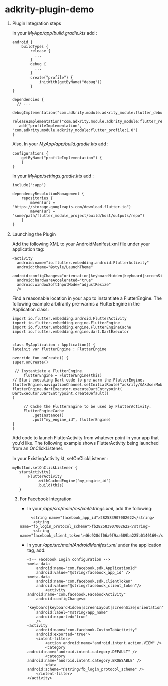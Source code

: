 # adkrity-plugin-demo

1. Plugin Integration steps

   In your _MyApp/app/build.gradle.kts_ add :

   ```
   android {
       buildTypes {
           release {
             ...
           }
           debug {
             ...
           }
           create("profile") {
               initWith(getByName("debug"))
           }
   }
   
   dependencies {
     // ...
      debugImplementation("com.adkrity.module.adkrity_module:flutter_debug:1.0")
      releaseImplementation("com.adkrity.module.adkrity_module:flutter_release:1.0")
      add("profileImplementation", "com.adkrity.module.adkrity_module:flutter_profile:1.0")
   }
   ```

   Also, In your _MyApp/app/build.gradle.kts_ add :

   ```
   configurations {
       getByName("profileImplementation") {
       }
   }
   ```

   In your _MyApp/settings.gradle.kts_ add :
   ```
   include(":app")
   
   dependencyResolutionManagement {
       repositories {
           maven(url = "https://storage.googleapis.com/download.flutter.io")
           maven(url = "some/path/flutter_module_project/build/host/outputs/repo")
       }
   }
   ```

2. Launching the Plugin

   Add the following XML to your AndroidManifest.xml file under your application tag:
   ```
   <activity
     android:name="io.flutter.embedding.android.FlutterActivity"
     android:theme="@style/LaunchTheme"
     android:configChanges="orientation|keyboardHidden|keyboard|screenSize|locale|layoutDirection|fontScale|screenLayout|density|uiMode"
     android:hardwareAccelerated="true"
     android:windowSoftInputMode="adjustResize"
     />
   ```

   Find a reasonable location in your app to instantiate a FlutterEngine. The following example arbitrarily pre-warms a FlutterEngine in the Application class:
   ```
   import io.flutter.embedding.android.FlutterActivity
   import io.flutter.embedding.engine.FlutterEngine
   import io.flutter.embedding.engine.FlutterEngineCache
   import io.flutter.embedding.engine.dart.DartExecutor


   class MyApplication : Application() {
   lateinit var flutterEngine : FlutterEngine

   override fun onCreate() {
   super.onCreate()

    // Instantiate a FlutterEngine.
        flutterEngine = FlutterEngine(this)
   // Start executing Dart code to pre-warm the FlutterEngine.
   flutterEngine.navigationChannel.setInitialRoute("adkrity/$AkUserMobileNumber");
   flutterEngine.dartExecutor.executeDartEntrypoint(
   DartExecutor.DartEntrypoint.createDefault()
   )

        // Cache the FlutterEngine to be used by FlutterActivity.
        FlutterEngineCache
            .getInstance()
            .put("my_engine_id", flutterEngine)
   }
   }
   ```

   Add code to launch FlutterActivity from whatever point in your app that you'd like. The following
   example shows FlutterActivity being launched from an OnClickListener.
   

   In your ExistingActivity.kt, setOnClickListener :
   ```
   myButton.setOnClickListener {
      startActivity(
          FlutterActivity
              .withCachedEngine("my_engine_id")
              .build(this)
      }
   ```

   3. For Facebook Integration
      - In your _/app/src/main/res/xml/strings.xml_, add the following: 
       ```
            <string name="facebook_app_id">282583907002622</string>
             <string name="fb_login_protocol_scheme">fb282583907002622</string>
             <string name="facebook_client_token">46c928df06a9f9aa689ba225b0140169</string>
        ```

      - In your _/app/src/main/AndroidManifest.xml_ under the application tag, add:
        ```
        <!-- Facebook Login configuration -->
        <meta-data
            android:name="com.facebook.sdk.ApplicationId"
            android:value="@string/facebook_app_id" />
        <meta-data
            android:name="com.facebook.sdk.ClientToken"
            android:value="@string/facebook_client_token"/>
                <activity android:name="com.facebook.FacebookActivity"
            android:configChanges=
                "keyboard|keyboardHidden|screenLayout|screenSize|orientation"
            android:label="@string/app_name"
            android:exported="true"
            />
        <activity
            android:name="com.facebook.CustomTabActivity"
            android:exported="true">
            <intent-filter>
                <action android:name="android.intent.action.VIEW" />
                <category android:name="android.intent.category.DEFAULT" />
                <category android:name="android.intent.category.BROWSABLE" />
                <data android:scheme="@string/fb_login_protocol_scheme" />
            </intent-filter>
        </activity>
       ```
   
   
   
   
   
   
   
   
   
   
   
